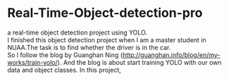 # Real-Time-Object-detection-pro
a real-time object detection project using YOLO.<br>
I finished this object detection project when I am a master student in NUAA.The task is to find whether the driver is in the car.<br> 
So l follow the blog by Guanghan Ning (http://guanghan.info/blog/en/my-works/train-yolo/). And the blog is about start training YOLO with our own data and object classes.
In this project,

